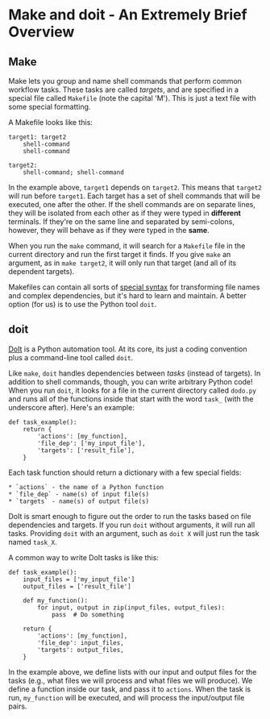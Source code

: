 # Make and doit - An Extremely Brief Overview

## Make

Make lets you group and name shell commands that perform common workflow tasks. These tasks are called *targets*, and are specified in a special file called `Makefile` (note the capital 'M'). This is just a text file with some special formatting.

A Makefile looks like this:

    target1: target2
        shell-command
        shell-command

    target2:
        shell-command; shell-command

In the example above, `target1` depends on `target2`. This means that `target2` will run before `target1`. Each target has a set of shell commands that will be executed, one after the other. If the shell commands are on separate lines, they will be isolated from each other as if they were typed in **different** terminals. If they're on the same line and separated by semi-colons, however, they will behave as if they were typed in the **same**.

When you run the `make` command, it will search for a `Makefile` file in the current directory and run the first target it finds. If you give `make` an argument, as in `make target2`, it will only run that target (and all of its dependent targets).

Makefiles can contain all sorts of [special syntax](http://www.gnu.org/software/make/manual/make.html) for transforming file names and complex dependencies, but it's hard to learn and maintain. A better option (for us) is to use the Python tool `doit`.

## doit

[DoIt](http://pydoit.org/) is a Python automation tool. At its core, its just a coding convention plus a command-line tool called `doit`.

Like `make`, `doit` handles dependencies between *tasks* (instead of targets). In addition to shell commands, though, you can write arbitrary Python code! When you run `doit`, it looks for a file in the current directory called `dodo.py` and runs all of the functions inside that start with the word `task_` (with the underscore after). Here's an example:

    def task_example():
        return {
            'actions': [my_function],
            'file_dep': ['my_input_file'],
            'targets': ['result_file'],
        }

Each task function should return a dictionary with a few special fields:

    * `actions` - the name of a Python function
    * `file_dep` - name(s) of input file(s)
    * `targets` - name(s) of output file(s)

DoIt is smart enough to figure out the order to run the tasks based on file dependencies and targets. If you run `doit` without arguments, it will run all tasks. Providing `doit` with an argument, such as `doit X` will just run the task named `task_X`.

A common way to write DoIt tasks is like this:

    def task_example():
        input_files = ['my_input_file']
        output_files = ['result_file']
        
        def my_function():
            for input, output in zip(input_files, output_files):
                pass  # Do something

        return {
            'actions': [my_function],
            'file_dep': input_files,
            'targets': output_files,
        }

In the example above, we define lists with our input and output files for the tasks (e.g., what files we will process and what files we will produce). We define a function inside our task, and pass it to `actions`. When the task is run, `my_function` will be executed, and will process the input/output file pairs.
